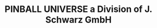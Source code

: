 ---
title: "PINBALL UNIVERSE a Division of J. Schwarz GmbH"
url: /buende/pinball-universe-a-division-of-j-schwarz-gmbh/
shop: Elektronik
---